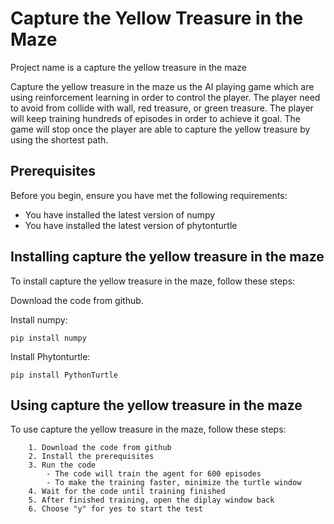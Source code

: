 # Capture the Yellow Treasure in the Maze


Project name is a capture the yellow treasure in the maze

Capture the yellow treasure in the maze us the AI playing game which are using reinforcement learning in order to control the player. The player need to avoid from collide with wall, red treasure, or green treasure. The player will keep training hundreds of episodes in order to achieve it goal. The game will stop once the player are able to capture the yellow treasure by using the shortest path.

## Prerequisites

Before you begin, ensure you have met the following requirements:
<!--- These are just example requirements. Add, duplicate or remove as required --->
* You have installed the latest version of numpy
* You have installed the latest version of phytonturtle

## Installing capture the yellow treasure in the maze

To install capture the yellow treasure in the maze, follow these steps:

Download the code from github.

Install numpy:
```
pip install numpy
```

Install Phytonturtle:
```
pip install PythonTurtle
```
## Using capture the yellow treasure in the maze

To use capture the yellow treasure in the maze, follow these steps:

```
	1. Download the code from github
	2. Install the prerequisites
	3. Run the code
		- The code will train the agent for 600 episodes
		- To make the training faster, minimize the turtle window
	4. Wait for the code until training finished
	5. After finished training, open the diplay window back
	6. Choose "y" for yes to start the test
```



